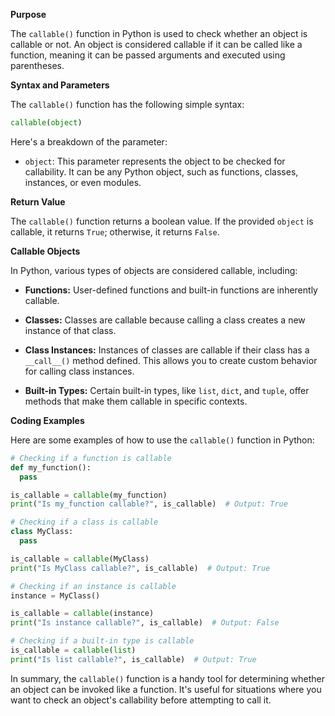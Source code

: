 
**Purpose**

The `callable()` function in Python is used to check whether an object is callable or not. An object is considered callable if it can be called like a function, meaning it can be passed arguments and executed using parentheses.

**Syntax and Parameters**

The `callable()` function has the following simple syntax:

```python
callable(object)
```

Here's a breakdown of the parameter:

* `object`: This parameter represents the object to be checked for callability. It can be any Python object, such as functions, classes, instances, or even modules.

**Return Value**

The `callable()` function returns a boolean value. If the provided `object` is callable, it returns `True`; otherwise, it returns `False`.

**Callable Objects**

In Python, various types of objects are considered callable, including:

* **Functions:** User-defined functions and built-in functions are inherently callable.

* **Classes:** Classes are callable because calling a class creates a new instance of that class.

* **Class Instances:** Instances of classes are callable if their class has a `__call__()` method defined. This allows you to create custom behavior for calling class instances.

* **Built-in Types:** Certain built-in types, like `list`, `dict`, and `tuple`, offer methods that make them callable in specific contexts.

**Coding Examples**

Here are some examples of how to use the `callable()` function in Python:

```python
# Checking if a function is callable
def my_function():
  pass

is_callable = callable(my_function)
print("Is my_function callable?", is_callable)  # Output: True

# Checking if a class is callable
class MyClass:
  pass

is_callable = callable(MyClass)
print("Is MyClass callable?", is_callable)  # Output: True

# Checking if an instance is callable
instance = MyClass()

is_callable = callable(instance)
print("Is instance callable?", is_callable)  # Output: False

# Checking if a built-in type is callable
is_callable = callable(list)
print("Is list callable?", is_callable)  # Output: True
```

In summary, the `callable()` function is a handy tool for determining whether an object can be invoked like a function. It's useful for situations where you want to check an object's callability before attempting to call it.
